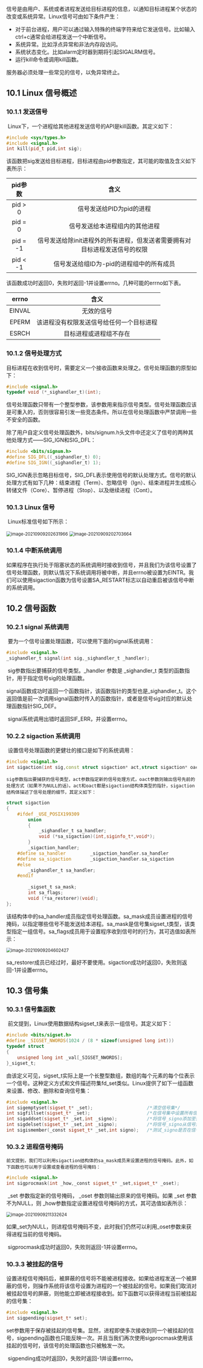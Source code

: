 信号是由用户、系统或者进程发送给目标进程的信息，以通知目标进程某个状态的改变或系统异常。Linux信号可由如下条件产生：

- 对于前台进程，用户可以通过输入特殊的终端字符来给它发送信号。比如输入ctrl+c通常会给进程发送一个中断信号。
- 系统异常。比如浮点异常和非法内存段访问。
- 系统状态变化。比如alarm定时器到期将引起SIGALRM信号。
- 运行kill命令或调用kill函数。

服务器必须处理一些常见的信号，以免异常终止。

## 10.1 Linux 信号概述

### 10.1.1 发送信号

​	Linux下，一个进程给其他进程发送信号的API是kill函数。其定义如下：

```c++
#include <sys/types.h>
#include <signal.h>
int kill(pid_t pid,int sig);
```

​	该函数把sig发送给目标进程，目标进程由pid参数指定，其可能的取值及含义如下表所示：

| pid参数  |                             含义                             |
| :------: | :----------------------------------------------------------: |
| pid > 0  |                   信号发送给PID为pid的进程                   |
| pid = 0  |                信号发送给本进程组内的其他进程                |
| pid = -1 | 信号发送给除init进程外的所有进程，但发送者需要拥有对目标进程发送信号的权限 |
| pid < -1 |           信号发送给组ID为-pid的进程组中的所有成员           |

​	该函数成功时返回0，失败时返回-1并设置errno。几种可能的errno如下表。

| errno  |                   含义                   |
| :----: | :--------------------------------------: |
| EINVAL |                无效的信号                |
| EPERM  | 该进程没有权限发送信号给任何一个目标进程 |
| ESRCH  |          目标进程或进程组不存在          |

### 10.1.2 信号处理方式

​	目标进程在收到信号时，需要定义一个接收函数来处理之。信号处理函数的原型如下：

```c++
#include <signal.h>
typedef void (*_sighandler_t)(int);
```

​	信号处理函数只带有一个整型参数，该参数用来指示信号类型。信号处理函数应该是可重入的，否则很容易引发一些竞态条件。所以在信号处理函数中严禁调用一些不安全的函数。

​	除了用户自定义信号处理函数外，bits/signum.h头文件中还定义了信号的两种其他处理方式——SIG_IGN和SIG_DFL：

```c++
#include <bits/signum.h>
#define SIG_DFL((_sighandler_t) 0);
#define SIG_IGN((_sighandler_t) 1);
```

​	SIG_IGN表示忽略目标信号，SIG_DFL表示使用信号的默认处理方式。信号的默认处理方式有如下几种：结束进程（Term）、忽略信号（Ign）、结束进程并生成核心转储文件（Core）、暂停进程（Stop）、以及继续进程（Cont）。

### 10.1.3 Linux 信号

​	Linux标准信号如下所示：

<img src="C:\Users\82772\AppData\Roaming\Typora\typora-user-images\image-20210909202631966.png" alt="image-20210909202631966" style="zoom:80%;" />

<img src="C:\Users\82772\AppData\Roaming\Typora\typora-user-images\image-20210909202703664.png" alt="image-20210909202703664" style="zoom:80%;" />

### 10.1.4 中断系统调用

​	如果程序在执行处于阻塞状态的系统调用时接收到信号，并且我们为该信号设置了信号处理函数，则默认情况下系统调用将被中断，并且errno被设置为EINTR。我们可以使用sigaction函数为信号设置SA_RESTART标志以自动重启被该信号中断的系统调用。

## 10.2 信号函数

### 10.2.1 signal 系统调用

​	要为一个信号设置处理函数，可以使用下面的signal系统调用：

```c++
#include <signal.h>
_sighandler_t signal(int sig,_sighandler_t _handler);
```

​	sig参数指出要捕获的信号类型。_handler 参数是 _sighandler_t 类型的函数指针，用于指定信号sig的处理函数。

​	signal函数成功时返回一个函数指针，该函数指针的类型也是_sighandler_t。这个返回值是前一次调用signal函数时传入的函数指针，或者是信号sig对应的默认处理函数指针SIG_DEF。

​	signal系统调用出错时返回SIF_ERR，并设置errno。

### 10.2.2 sigaction 系统调用

​	设置信号处理函数的更健壮的接口是如下的系统调用：

```c++
#include <signal.h>
int sigaction(int sig,const struct sigaction* act,struct sigaction* oact);
```

 	sig参数指出要捕获的信号类型，act参数指定新的信号处理方式，oact参数则输出信号先前的处理方式（如果不为NULL的话）。act和oact都是sigaction结构体类型的指针，sigaction结构体描述了信号处理的细节，其定义如下：

```c++
struct sigaction
{
    #ifdef _USE_POSIX199309
    	union
        {
            _sighandler_t sa_handler;
            void (*sa_sigaction)(int,siginfo_t*,void*);
        }
    	_sigaction_handler;
    #define sa_handler         _sigaction_handler.sa_handler
    #define sa_sigaction	   _sigaction_handler.sa_sigaction
    #else
    	_sighandler_t sa_handler;
    #endif
    
    	_sigset_t sa_mask;
    	int sa_flags;
    	void (*sa_restorer)(void);
};
```

​	该结构体中的sa_handler成员指定信号处理函数。sa_mask成员设置进程的信号掩码，以指定哪些信号不能发送给本进程。sa_mask是信号集sigset_t类型，该类型指定一组信号。sa_flags成员用于设置程序收到信号时的行为，其可选值如表所示：

<img src="C:\Users\82772\AppData\Roaming\Typora\typora-user-images\image-20210909204602427.png" alt="image-20210909204602427" style="zoom:80%;" />

​	sa_restorer成员已经过时，最好不要使用。sigaction成功时返回0，失败则返回-1并设置errno。

## 10.3 信号集

### 10.3.1 信号集函数

​	前文提到，Linux使用数据结构sigset_t来表示一组信号。其定义如下：

```c++
#include <bits/sigset.h>
#define _SIGSET_NWORDS(1024 / (8 * sizeof(unsigned long int)))
typedef struct
{
    unsigned long int _val[_SIGSET_NWORDS];
}_sigset_t;
```

​	由该定义可见，sigset_t实际上是一个长整型数组，数组的每个元素的每个位表示一个信号。这种定义方式和文件描述符集fd_set类似。Linux提供了如下一组函数来设置、修改、删除和查询信号集：

```c++
#include <signal.h>
int sigemptyset(sigset_t* _set);         			/*清空信号集*/
int sigfillset(sigset_t* _set);						/*在信号集中设置所有信号*/
int sigaddset(sigset_t* _set,int _signo);			/*将信号_signo添加至信号集中*/
int sigdelset(sigset_t* _set,int _signo);			/*将信号_signo从信号集中删除*/
int sigismember(_const sigset_t* _set,int signo);	/*测试_signo是否在信号集中*/
```

### 10.3.2 进程信号掩码

 	前文提到，我们可以利用sigaction结构体的sa_mask成员来设置进程的信号掩码。此外，如下函数也可以用于设置或查看进程的信号掩码：

```c++
#include <signal.h>
int sigprocmask(int _how,_const sigset_t* _set,sigset_t* _oset);
```

​	_set 参数指定新的信号掩码， _oset 参数则输出原来的信号掩码。如果 _set 参数不为NULL，则 _how参数指定设置进程信号掩码的方式，其可选值如表所示：

<img src="C:\Users\82772\AppData\Roaming\Typora\typora-user-images\image-20210909211332624.png" alt="image-20210909211332624" style="zoom:80%;" />

​	如果_set为NULL，则进程信号掩码不变，此时我们仍然可以利用_oset参数来获得进程当前的信号掩码。

​	sigprocmask成功时返回0，失败则返回-1并设置errno。

### 10.3.3 被挂起的信号

​	设置进程信号掩码后，被屏蔽的信号将不能被进程接收。如果给进程发送一个被屏蔽的信号，则操作系统将该信号设置为进程的一个被挂起的信号。如果我们取消对被挂起信号的屏蔽，则他能立即被进程接收到。如下函数可以获得进程当前被挂起的信号集：

```c++
#include <signal.h>
int sigpending(sigset_t* set);
```

​	set参数用于保存被挂起的信号集。显然，进程即使多次接收到同一个被挂起的信号，sigpending函数也只能反映一次。并且当我们再次使用sigprocmask使用该挂起的信号时，该信号的处理函数也只被触发一次。

​	sigpending成功时返回0，失败时返回-1并设置errno。
